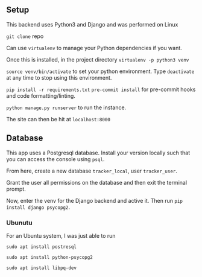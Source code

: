 ## Setup

This backend uses Python3 and Django and was performed on Linux

`git clone` repo

Can use `virtualenv` to manage your Python dependencies if you want.

Once this is installed, in the project directory `virtualenv -p python3 venv`

`source venv/bin/activate` to set your python environment. Type `deactivate` at any time to stop using this environment.

`pip install -r requirements.txt`
`pre-commit install` for pre-commit hooks and code formatting/linting.

`python manage.py runserver` to run the instance.

The site can then be hit at `localhost:8000`

## Database

This app uses a Postgresql database. Install your version locally such that you can access
the console using `psql`.

From here, create a new database `tracker_local`, user `tracker_user`.

Grant the user all permissions on the database and then exit the terminal prompt.

Now, enter the venv for the Django backend and active it. Then run `pip install django psycopg2`.

### Ubunutu

For an Ubuntu system, I was just able to run

`sudo apt install postresql`

`sudo apt install python-psycopg2`

`sudo apt install libpq-dev`